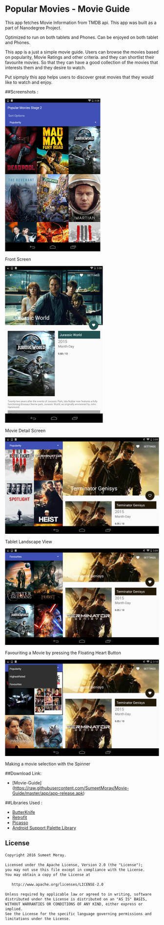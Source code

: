 # Popular Movies - Movie Guide

This app fetches Movie Information from TMDB api. This app was built as a part of Nanodegree Project. 

Optimized to run on both tablets and Phones. Can be enjoyed on both tablet and Phones. 

This app is a just a simple movie guide. Users can browse the movies based on popularity, Movie Ratings and other criteria.
and they can shortlist their favourite movies. So that they can have a good collection of the movies that interests them and they desire to watch. 

Put sipmply this app helps users to discover great movies that they would like to watch and enjoy. 




##Screenshots :

![alt tag](https://github.com/SumeetMoray/Movie-Guide/blob/master/ScreenShotsResized/Screenshot_2016-03-09-15-08-24-r.png)

Front Screen

![alt tag](https://github.com/SumeetMoray/Movie-Guide/blob/master/ScreenShotsResized/Screenshot_2016-03-09-15-08-47-r.png)

Movie Detail Screen

![alt tag](https://github.com/SumeetMoray/Movie-Guide/blob/master/ScreenShotsResized/Screenshot_2016-03-09-15-09-31-r.png)

Tablet Landscape View

![alt tag](https://github.com/SumeetMoray/Movie-Guide/blob/master/ScreenShotsResized/Screenshot_2016-03-09-15-09-57-r.png)

Favouriting a Movie by pressing the Floating Heart Button

![alt tag](https://github.com/SumeetMoray/Movie-Guide/blob/master/ScreenShotsResized/Screenshot_2016-03-09-15-10-19-r.png)

Making a movie selection with the Spinner


##Download Link:

* [Movie-Guide] (https://raw.githubusercontent.com/SumeetMoray/Movie-Guide/master/app/app-release.apk)


##Libraries Used :

* [ButterKnife](https://github.com/JakeWharton/butterknife)
* [Retrofit](https://github.com/square/retrofit)
* [Picasso](http://square.github.io/picasso/)
* [Android Support Palette Library](http://developer.android.com/reference/android/support/v7/graphics/Palette.html)




License
--------

    Copyright 2016 Sumeet Moray.

    Licensed under the Apache License, Version 2.0 (the "License");
    you may not use this file except in compliance with the License.
    You may obtain a copy of the License at

       http://www.apache.org/licenses/LICENSE-2.0

    Unless required by applicable law or agreed to in writing, software
    distributed under the License is distributed on an "AS IS" BASIS,
    WITHOUT WARRANTIES OR CONDITIONS OF ANY KIND, either express or implied.
    See the License for the specific language governing permissions and
    limitations under the License.


